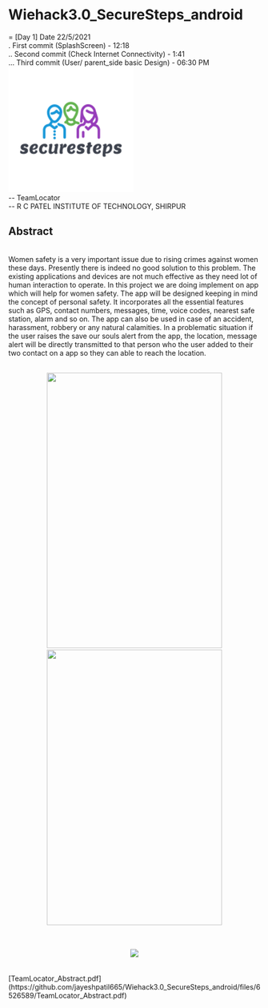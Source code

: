 # Wiehack3.0_SecureSteps_android
= [Day 1] Date 22/5/2021 <br>
. First commit (SplashScreen) - 12:18 <br>
.. Second commit (Check Internet Connectivity) - 1:41 <br>
... Third commit (User/ parent_side basic Design) - 06:30 PM
<br>
![](app/src/main/res/drawable/splash_logo.png)
<br>
-- TeamLocator
<br>
-- R C PATEL INSTITUTE OF TECHNOLOGY, SHIRPUR
<br>
<h2>Abstract</h2>
<br>
Women safety is a very important issue due to rising crimes against women these days. 
Presently there is indeed no good solution to this problem. The existing applications and 
devices are not much effective as they need lot of human interaction to operate. In this project 
we are doing implement on app which will help for women safety. The app will be designed 
keeping in mind the concept of personal safety. It incorporates all the essential features such 
as GPS, contact numbers, messages, time, voice codes, nearest safe station, alarm and so 
on. The app can also be used in case of an accident, harassment, robbery or any natural 
calamities. In a problematic situation if the user raises the save our souls alert from the app, 
the location, message alert will be directly transmitted to that person who the user added to 
their two contact on a app so they can able to reach the location.
<br>
<br>

<p align="center">
	<img src="https://user-images.githubusercontent.com/52338026/119229909-a4f44780-bb37-11eb-867b-ed22c9cd11c6.jpeg" width="350" height="550">
<img src="https://user-images.githubusercontent.com/52338026/119230079-509d9780-bb38-11eb-8340-b9205baac073.jpeg" width="350" height="550">
</p>
<br>
<p align="center">
	<img src="https://user-images.githubusercontent.com/52338026/119230225-ee916200-bb38-11eb-8e4a-32b2f2439696.PNG" height="400">
</p>
<br>
[TeamLocator_Abstract.pdf](https://github.com/jayeshpatil665/Wiehack3.0_SecureSteps_android/files/6526589/TeamLocator_Abstract.pdf)
